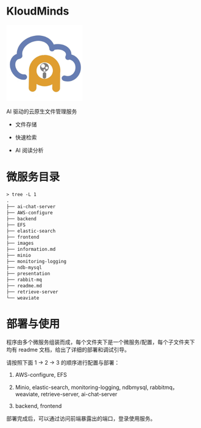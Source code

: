 # KloudMinds
<img src="images/icon2.jpg" alt="KloudMinds Icon" style="width: 200px; height: auto;">

AI 驱动的云原生文件管理服务

- 文件存储 

- 快速检索 

- AI 阅读分析

# 微服务目录
```shell
> tree -L 1
.
├── ai-chat-server
├── AWS-configure
├── backend
├── EFS
├── elastic-search
├── frontend
├── images
├── information.md
├── minio
├── monitoring-logging
├── ndb-mysql
├── presentation
├── rabbit-mq
├── readme.md
├── retrieve-server
└── weaviate
```

# 部署与使用
程序由多个微服务组装而成，每个文件夹下是一个微服务/配置，每个子文件夹下均有 readme 文档，给出了详细的部署和调试引导。

请按照下面 1 -> 2 -> 3 的顺序进行配置与部署：

1. AWS-configure, EFS

2. Minio, elastic-search, monitoring-logging, ndbmysql, rabbitmq，weaviate, retrieve-server, ai-chat-server

3. backend, frontend

部署完成后，可以通过访问前端暴露出的端口，登录使用服务。